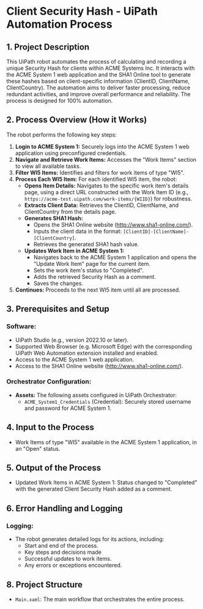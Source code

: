 # Client Security Hash - UiPath Automation Process

## 1. Project Description

This UiPath robot automates the process of calculating and recording a unique Security Hash for clients within ACME Systems Inc. It interacts with the ACME System 1 web application and the SHA1 Online tool to generate these hashes based on client-specific information (ClientID, ClientName, ClientCountry). The automation aims to deliver faster processing, reduce redundant activities, and improve overall performance and reliability. The process is designed for 100% automation.

## 2. Process Overview (How it Works)

The robot performs the following key steps:

1.  **Login to ACME System 1:** Securely logs into the ACME System 1 web application using preconfigured credentials.
2.  **Navigate and Retrieve Work Items:** Accesses the "Work Items" section to view all available tasks.
3.  **Filter WI5 Items:** Identifies and filters for work items of type "WI5".
4.  **Process Each WI5 Item:** For each identified WI5 item, the robot:
    * **Opens Item Details:** Navigates to the specific work item's details page, using a direct URL constructed with the Work Item ID (e.g., `https://acme-test.uipath.com/work-items/{WIID}`) for robustness.
    * **Extracts Client Data:** Retrieves the ClientID, ClientName, and ClientCountry from the details page.
    * **Generates SHA1 Hash:**
        * Opens the SHA1 Online website (http://www.sha1-online.com/).
        * Inputs the client data in the format: `[ClientID]-[ClientName]-[ClientCountry]`.
        * Retrieves the generated SHA1 hash value.
    * **Updates Work Item in ACME System 1:**
        * Navigates back to the ACME System 1 application and opens the "Update Work Item" page for the current item.
        * Sets the work item's status to "Completed".
        * Adds the retrieved Security Hash as a comment.
        * Saves the changes.
5.  **Continues:** Proceeds to the next WI5 item until all are processed.

## 3. Prerequisites and Setup

### Software:
* UiPath Studio (e.g., version 2022.10 or later).
* Supported Web Browser (e.g. Microsoft Edge) with the corresponding UiPath Web Automation extension installed and enabled.
* Access to the ACME System 1 web application.
* Access to the SHA1 Online website (http://www.sha1-online.com/).

### Orchestrator Configuration:
* **Assets:** The following assets configured in UiPath Orchestrator:
    * `ACME_System1_Credentials` (Credential): Securely stored username and password for ACME System 1.

## 4. Input to the Process

* Work Items of type "WI5" available in the ACME System 1 application, in an "Open" status.

## 5. Output of the Process

* Updated Work Items in ACME System 1: Status changed to "Completed" with the generated Client Security Hash added as a comment.


## 6. Error Handling and Logging
### Logging:
* The robot generates detailed logs for its actions, including:
    * Start and end of the process.
    * Key steps and decisions made
    * Successful updates to work items.
    * Any errors or exceptions encountered.

## 8. Project Structure

* `Main.xaml`: The main workflow that orchestrates the entire process. 

